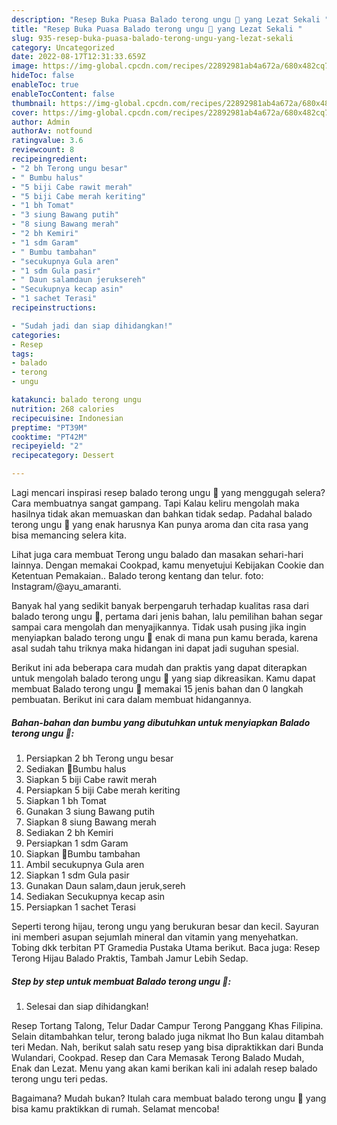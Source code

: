 ```yaml
---
description: "Resep Buka Puasa Balado terong ungu 🍆 yang Lezat Sekali "
title: "Resep Buka Puasa Balado terong ungu 🍆 yang Lezat Sekali "
slug: 935-resep-buka-puasa-balado-terong-ungu-yang-lezat-sekali
category: Uncategorized
date: 2022-08-17T12:31:33.659Z
image: https://img-global.cpcdn.com/recipes/22892981ab4a672a/680x482cq70/balado-terong-ungu-foto-resep-utama.jpg
hideToc: false
enableToc: true
enableTocContent: false
thumbnail: https://img-global.cpcdn.com/recipes/22892981ab4a672a/680x482cq70/balado-terong-ungu-foto-resep-utama.jpg
cover: https://img-global.cpcdn.com/recipes/22892981ab4a672a/680x482cq70/balado-terong-ungu-foto-resep-utama.jpg
author: Admin
authorAv: notfound
ratingvalue: 3.6
reviewcount: 8
recipeingredient:
- "2 bh Terong ungu besar"
- " Bumbu halus"
- "5 biji Cabe rawit merah"
- "5 biji Cabe merah keriting"
- "1 bh Tomat"
- "3 siung Bawang putih"
- "8 siung Bawang merah"
- "2 bh Kemiri"
- "1 sdm Garam"
- " Bumbu tambahan"
- "secukupnya Gula aren"
- "1 sdm Gula pasir"
- " Daun salamdaun jeruksereh"
- "Secukupnya kecap asin"
- "1 sachet Terasi"
recipeinstructions:

- "Sudah jadi dan siap dihidangkan!"
categories:
- Resep
tags:
- balado
- terong
- ungu

katakunci: balado terong ungu 
nutrition: 268 calories
recipecuisine: Indonesian
preptime: "PT39M"
cooktime: "PT42M"
recipeyield: "2"
recipecategory: Dessert

---
```



Lagi mencari inspirasi resep balado terong ungu 🍆 yang menggugah selera? Cara membuatnya sangat gampang. Tapi Kalau keliru mengolah maka hasilnya tidak akan memuaskan dan bahkan tidak sedap. Padahal balado terong ungu 🍆 yang enak harusnya Kan punya aroma dan cita rasa yang bisa memancing selera kita.


Lihat juga cara membuat Terong ungu balado dan masakan sehari-hari lainnya. Dengan memakai Cookpad, kamu menyetujui Kebijakan Cookie dan Ketentuan Pemakaian.. Balado terong kentang dan telur. foto: Instagram/@ayu_amaranti.

Banyak hal yang sedikit banyak berpengaruh terhadap kualitas rasa dari balado terong ungu 🍆, pertama dari jenis bahan, lalu pemilihan bahan segar sampai cara mengolah dan menyajikannya. Tidak usah pusing jika ingin menyiapkan balado terong ungu 🍆 enak di mana pun kamu berada, karena asal sudah tahu triknya maka hidangan ini dapat jadi suguhan spesial.


Berikut ini ada beberapa cara mudah dan praktis yang dapat diterapkan untuk mengolah balado terong ungu 🍆 yang siap dikreasikan. Kamu dapat membuat Balado terong ungu 🍆 memakai 15 jenis bahan dan 0 langkah pembuatan. Berikut ini cara dalam membuat hidangannya.

<!--inarticleads1-->

##### Bahan-bahan dan bumbu yang dibutuhkan untuk menyiapkan Balado terong ungu 🍆:

1. Persiapkan 2 bh Terong ungu besar
1. Sediakan  🔺Bumbu halus
1. Siapkan 5 biji Cabe rawit merah
1. Persiapkan 5 biji Cabe merah keriting
1. Siapkan 1 bh Tomat
1. Gunakan 3 siung Bawang putih
1. Siapkan 8 siung Bawang merah
1. Sediakan 2 bh Kemiri
1. Persiapkan 1 sdm Garam
1. Siapkan  🔺Bumbu tambahan
1. Ambil secukupnya Gula aren
1. Siapkan 1 sdm Gula pasir
1. Gunakan  Daun salam,daun jeruk,sereh
1. Sediakan Secukupnya kecap asin
1. Persiapkan 1 sachet Terasi


Seperti terong hijau, terong ungu yang berukuran besar dan kecil. Sayuran ini memberi asupan sejumlah mineral dan vitamin yang menyehatkan. Tobing dkk terbitan PT Gramedia Pustaka Utama berikut. Baca juga: Resep Terong Hijau Balado Praktis, Tambah Jamur Lebih Sedap. 

<!--inarticleads2-->

##### Step by step untuk membuat Balado terong ungu 🍆:


1. Selesai dan siap dihidangkan!

Resep Tortang Talong, Telur Dadar Campur Terong Panggang Khas Filipina. Selain ditambahkan telur, terong balado juga nikmat lho Bun kalau ditambah teri Medan. Nah, berikut salah satu resep yang bisa dipraktikkan dari Bunda Wulandari, Cookpad. Resep dan Cara Memasak Terong Balado Mudah, Enak dan Lezat. Menu yang akan kami berikan kali ini adalah resep balado terong ungu teri pedas. 

Bagaimana? Mudah bukan? Itulah cara membuat balado terong ungu 🍆 yang bisa kamu praktikkan di rumah. Selamat mencoba!
